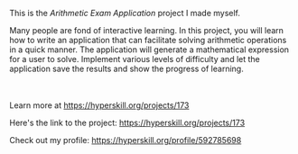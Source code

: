 This is the *Arithmetic Exam Application* project I made myself.


<p>Many people are fond of interactive learning. In this project, you will learn how to write an application that can facilitate solving arithmetic operations in a quick manner. The application will generate a mathematical expression for a user to solve. Implement various levels of difficulty and let the application save the results and show the progress of learning.</p><br/><br/>Learn more at <a href="https://hyperskill.org/projects/173?utm_source=ide&utm_medium=ide&utm_campaign=ide&utm_content=project-card">https://hyperskill.org/projects/173</a>

Here's the link to the project: https://hyperskill.org/projects/173

Check out my profile: https://hyperskill.org/profile/592785698